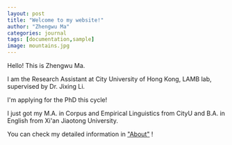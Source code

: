 ```yaml
---
layout: post
title: "Welcome to my website!"
author: "Zhengwu Ma"
categories: journal
tags: [documentation,sample]
image: mountains.jpg
---
```


Hello! This is Zhengwu Ma.<br>

I am the Research Assistant at City University of Hong Kong, LAMB lab, supervised by Dr. Jixing Li. <br> 

I'm applying for the PhD this cycle! <br>

I just got my M.A. in Corpus and Empirical Linguistics from CityU and B.A. in English from Xi'an Jiaotong University. <br>

You can check my detailed information in ["About"](https://zhengwuma.github.io/about.html) !






